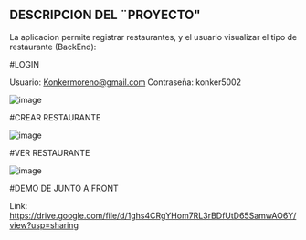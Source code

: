 ## DESCRIPCION DEL ¨PROYECTO"

La aplicacion permite registrar restaurantes, y el usuario visualizar el tipo de restaurante (BackEnd):

#LOGIN

Usuario: Konkermoreno@gmail.com  Contraseña: konker5002

![image](https://github.com/KevinxDx3/myFavoriteRestaurant/assets/85362446/43dc04af-e19f-4e25-8d9f-a8df73daf25b)

#CREAR RESTAURANTE

![image](https://github.com/KevinxDx3/myFavoriteRestaurant/assets/85362446/b9e67fc4-9aa0-406c-90b3-6b3f7b4e9c57)

#VER RESTAURANTE

![image](https://github.com/KevinxDx3/myFavoriteRestaurant/assets/85362446/eb68d9fe-2161-480c-86cd-f915b2d40129)



#DEMO DE JUNTO A FRONT

Link: https://drive.google.com/file/d/1ghs4CRgYHom7RL3rBDfUtD65SamwAO6Y/view?usp=sharing
